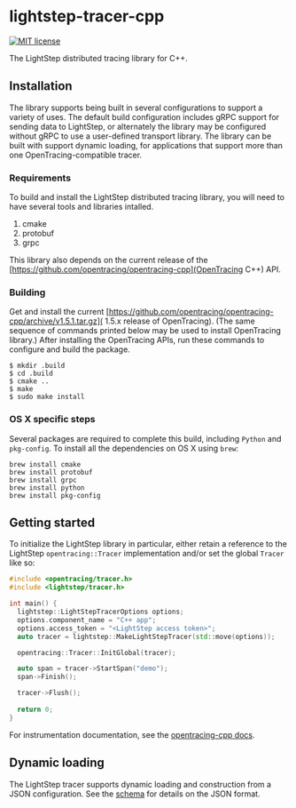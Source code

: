 # lightstep-tracer-cpp
[![MIT license](http://img.shields.io/badge/license-MIT-blue.svg)](http://opensource.org/licenses/MIT)

The LightStep distributed tracing library for C++.

## Installation

The library supports being built in several configurations to support
a variety of uses.  The default build configuration includes gRPC
support for sending data to LightStep, or alternately the library may
be configured without gRPC to use a user-defined transport library.
The library can be built with support dynamic loading, for
applications that support more than one OpenTracing-compatible tracer.

### Requirements

To build and install the LightStep distributed tracing library, you
will need to have several tools and libraries intalled.

1. cmake
1. protobuf
1. grpc

This library also depends on the current release of the
[https://github.com/opentracing/opentracing-cpp](OpenTracing C++) API.

### Building

Get and install the current
[https://github.com/opentracing/opentracing-cpp/archive/v1.5.1.tar.gz](
1.5.x release of OpenTracing).  (The same sequence of commands printed
below may be used to install OpenTracing library.)  After installing
the OpenTracing APIs, run these commands to configure and build the
package.


```
$ mkdir .build
$ cd .build
$ cmake ..
$ make
$ sudo make install
```

### OS X specific steps

Several packages are required to complete this build, including
`Python` and `pkg-config`.  To install all the dependencies on OS X
using `brew`:

```
brew install cmake
brew install protobuf
brew install grpc
brew install python
brew install pkg-config
```

## Getting started

To initialize the LightStep library in particular, either retain a reference to
the LightStep `opentracing::Tracer` implementation and/or set the global
`Tracer` like so:

```cpp
#include <opentracing/tracer.h>
#include <lightstep/tracer.h>

int main() {
  lightstep::LightStepTracerOptions options;
  options.component_name = "C++ app";
  options.access_token = "<LightStep access token>";
  auto tracer = lightstep::MakeLightStepTracer(std::move(options));

  opentracing::Tracer::InitGlobal(tracer);

  auto span = tracer->StartSpan("demo");
  span->Finish();

  tracer->Flush();
  
  return 0;
}
```

For instrumentation documentation, see the [opentracing-cpp docs](https://github.com/opentracing/opentracing-cpp).

## Dynamic loading

The LightStep tracer supports dynamic loading and construction from a JSON configuration. See the [schema](lightstep-tracer-configuration/tracer_configuration.schema.json) for details on the JSON format.
